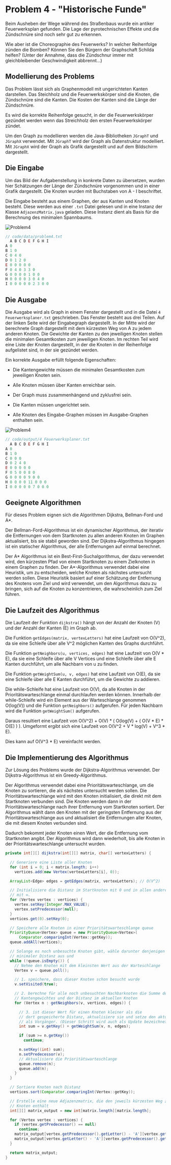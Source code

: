 # Problem 4 - "Historische Funde"

Beim Ausheben der Wege während des Straßenbaus wurde ein antiker Feuerwerksplan
gefunden. Die Lage der pyrotechnischen Effekte und die Zündschnüre sind noch sehr gut
zu erkennen.

Wie aber ist die Choreographie des Feuerwerks? In welcher Reihenfolge zünden die
Bomben? Können Sie den Bürgern der Graphschaft Schilda helfen? (Unter der Annahme,
dass die Zündschnur immer mit gleichbleibender Geschwindigkeit abbrennt...)

## Modellierung des Problems

Das Problem lässt sich als Graphenmodell mit ungerichteten Kanten darstellen. Das Steichholz und die Feuerwerkskörper sind die Knoten, die Zündschnüre sind die Kanten. Die Kosten der Kanten sind die Länge der Zündschnüre.

Es wird die korrekte Reihenfolge gesucht, in der die Feuerwerkskörper gezündet werden wenn das Streichholz den ersten Feuerwerkskörper zündet.

Um den Graph zu modellieren werden die Java-Bibliotheken `JGraphT` und `JGraphX` verwendet. Mit `JGraphT` wird der Graph als Datenstruktur modelliert. Mit `JGraphX` wird der Graph als Grafik dargestellt und auf dem Bildschirm dargestellt.

## Die Eingabe

Um das Bild der Aufgabenstellung in konkrete Daten zu übersetzen, wurden hier Schätzungen der Länge der Zündschnüre vorgenommen und in einer Grafik dargestellt. Die Knoten wurden mit Buchstaben von A - I beschriftet.

Die Eingabe besteht aus einem Graphen, der aus Kanten und Knoten besteht. Diese werden aus einer `.txt` Datei gelesen und in eine Instanz der Klasse `AdjazenzMatrix.java` geladen. Diese Instanz dient als Basis für die Berechnung des minimalen Spannbaums.

![Problem4](images/problem4_input.png)

```js
// code/data/problem4.txt
  A B C D E F G H I
A 0
B 1 0
C 0 4 0
D 0 1 2 0
E 0 0 0 0 0
F 0 4 0 3 3 0
G 0 0 0 0 1 0 0
H 0 0 0 0 3 0 4 0
I 0 0 0 0 0 2 3 0 0
```

## Die Ausgabe

Die Ausgabe wird als Graph in einem Fenster dargestellt und in die Datei `4 Feuerwerksplaner.txt` geschrieben. Das Fenster besteht aus drei Teilen. Auf der linken Seite wird der Eingabegraph dargestellt. In der Mitte wird der berechnete Graph dargestellt mit dem kürzesten Weg von A zu jedem anderen Knoten. Die Gewichte der Kanten zu den jeweiligen Knoten stellen die minimalen Gesamtkosten zum jeweiligen Knoten. Im rechten Teil wird eine Liste der Knoten dargestellt, in der die Knoten in der Reihenfolge aufgelistet sind, in der sie gezündet werden.

Ein korrekte Ausgabe erfüllt folgende Eigenschaften:

- Die Kantengewichte müssen die minimalen Gesamtkosten zum jeweiligen Knoten sein.

- Alle Knoten müssen über Kanten erreichbar sein.

- Der Graph muss zusammenhängend und zyklusfrei sein.

- Die Kanten müssen ungerichtet sein.

- Alle Knoten des Eingabe-Graphen müssen im Ausgabe-Graphen enthalten sein.

![Problem4](images/problem4.png)

```js
// code/output/4 Feuerwerksplaner.txt
  A B C D E F G H I 
A 0 
B 1 0 
C 0 0 0 
D 0 2 4 0 
E 0 0 0 0 0 
F 0 5 0 0 8 0 
G 0 0 0 0 9 0 0 
H 0 0 0 0 11 0 0 0 
I 0 0 0 0 0 7 0 0 0 
```

## Geeignete Algorithmen

Für dieses Problem eignen sich die Algorithmen Dijkstra, Bellman-Ford und A*. 

Der Bellman-Ford-Algorithmus ist ein dynamischer Algorithmus, der iterativ die Entfernungen von dem Startknoten zu allen anderen Knoten im Graphen aktualisiert, bis sie stabil geworden sind. Der Dijkstra-Algorithmus hingegen ist ein statischer Algorithmus, der alle Entfernungen auf einmal berechnet.

Der A* Algorithmus ist ein Best-First-Suchalgorithmus, der dazu verwendet wird, den kürzesten Pfad von einem Startknoten zu einem Zielknoten in einem Graphen zu finden. Der A*-Algorithmus verwendet dabei eine Heuristik, um zu entscheiden, welche Knoten als nächstes untersucht werden sollen. Diese Heuristik basiert auf einer Schätzung der Entfernung des Knotens vom Ziel und wird verwendet, um den Algorithmus dazu zu bringen, sich auf die Knoten zu konzentrieren, die wahrscheinlich zum Ziel führen.

## Die Laufzeit des Algorithmus

Die Laufzeit der Funktion `dijkstra()` hängt von der Anzahl der Knoten (V) und der Anzahl der Kanten (E) im Graph ab. 

Die Funktion `getEdges(matrix, vertexLetters)` hat eine Laufzeit von O(V^2), da sie eine Schleife über alle V^2 möglichen Kanten des Graphs durchführt. 

Die Funktion `getNeighbors(u, vertices, edges)` hat eine Laufzeit von O(V * E), da sie eine Schleife über alle V Vertices und eine Schleife über alle E Kanten durchführt, um alle Nachbarn von u zu finden.

Die Funktion `getWeightSum(u, v, edges)` hat eine Laufzeit von O(E), da sie eine Schleife über alle E Kanten durchführt, um die Gewichte zu addieren.

Die while-Schleife hat eine Laufzeit von O(V), da alle Knoten in der Prioritätswarteschlange einmal durchlaufen werden können. Innerhalb der while-Schleife wird ein Element aus der Warteschlange genommen O(log(V)) und die Funktion `getNeighbors()` aufgerufen. Für jeden Nachbarn wird die Funktion `getWeightSum()` aufgerufen.

Daraus resultiert eine Laufzeit von O(V^2) + O(V) * ( O(log(V) + ( O(V * E) * O(E) ) ).
Umgeformt ergibt sich eine Laufzeit von O(V^2 + V * log(V) + V^3 * E).

Dies kann auf O(V^3 * E) vereinfacht werden.

## Die Implementierung des Algorithmus

Zur Lösung des Problems wurde der Dijkstra-Algorithmus verwendet.  Der Dijkstra-Algorithmus ist ein Greedy-Algorithmus. 

Der Algorithmus verwendet dabei eine Prioritätswarteschlange, um die Knoten zu sortieren, die als nächstes untersucht werden sollen. Die Prioritätswarteschlange wird mit den Knoten initialisiert, die direkt mit dem Startknoten verbunden sind. Die Knoten werden dann in der Prioritätswarteschlange nach ihrer Entfernung vom Startknoten sortiert. Der Algorithmus wählt dann den Knoten mit der geringsten Entfernung aus der Prioritätswarteschlange aus und aktualisiert die Entfernungen aller Knoten, die mit diesem Knoten verbunden sind. 

Dadurch bekommt jeder Knoten einen Wert, der die Entfernung vom Startknoten angibt. Der Algorithmus wird dann wiederholt, bis alle Knoten in der Prioritätswarteschlange untersucht wurden.


```java
private int[][] dijkstra(int[][] matrix, char[] vertexLetters) {

  // Generiere eine Liste aller Knoten
  for (int i = 0; i < matrix.length; i++)
    vertices.add(new Vertex(vertexLetters[i], 0));

  ArrayList<Edge> edges = getEdges(matrix, vertexLetters); // O(V^2)

  // Initialisiere die Distanz im Startknoten mit 0 und in allen anderen Knoten
  // mit ∞.
  for (Vertex vertex : vertices) {
    vertex.setKey(Integer.MAX_VALUE);
    vertex.setPredecessor(null);
  }
  vertices.get(0).setKey(0);

  // Speichere alle Knoten in einer Prioritätswarteschlange queue
  PriorityQueue<Vertex> queue = new PriorityQueue<Vertex>(
      Comparator.comparingInt(Vertex::getKey));
  queue.addAll(vertices);

  // Solange es noch unbesuchte Knoten gibt, wähle darunter denjenigen mit
  // minimaler Distanz aus und
  while (!queue.isEmpty()) {
    // Nehme den Knoten mit dem kleinsten Wert aus der Warteschlange
    Vertex v = queue.poll();

    // 1. speichere, dass dieser Knoten schon besucht wurde
    v.setVisited(true);

    // 2. berechne für alle noch unbesuchten Nachbarknoten die Summe des jeweiligen
    // Kantengewichtes und der Distanz im aktuellen Knoten
    for (Vertex n : getNeighbors(v, vertices, edges)) {

      // 3. ist dieser Wert für einen Knoten kleiner als die
      // dort gespeicherte Distanz, aktualisiere sie und setze den aktuellen Knoten
      // als Vorgänger. (Dieser Schritt wird auch als Update bezeichnet. )
      int sum = v.getKey() + getWeightSum(v, n, edges);

      if (sum >= n.getKey())
        continue;

      n.setKey((int) sum);
      n.setPredecessor(v);
      // Aktualisiere die Prioritätswarteschlange
      queue.remove(n);
      queue.add(n);
    }
  }

  // Sortiere Knoten nach Distanz
  vertices.sort(Comparator.comparingInt(Vertex::getKey));

  // Erstelle eine neue Adjazenzmatrix, die den jeweils kürzesten Weg zu jedem
  // Knoten enthält
  int[][] matrix_output = new int[matrix.length][matrix.length];

  for (Vertex vertex : vertices) {
    if (vertex.getPredecessor() == null)
      continue;
    matrix_output[vertex.getPredecessor().getLetter() - 'A'][vertex.getLetter() - 'A'] = vertex.getKey();
    matrix_output[vertex.getLetter() - 'A'][vertex.getPredecessor().getLetter() - 'A'] = vertex.getKey();
  }

  return matrix_output;
}
```
